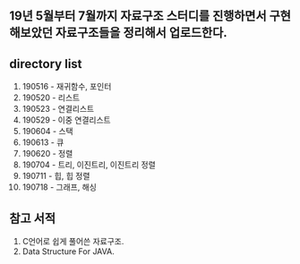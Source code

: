 

19년 5월부터 7월까지 자료구조 스터디를 진행하면서 구현해보았던 자료구조들을 정리해서 업로드한다.
----------------------------


directory list
----------------------------
1. 190516 - 재귀함수, 포인터
2. 190520 - 리스트
3. 190523 - 연결리스트
4. 190529 - 이중 연결리스트
5. 190604 - 스택
6. 190613 - 큐
7. 190620 - 정렬
8. 190704 - 트리, 이진트리, 이진트리 정렬
9. 190711 - 힙, 힙 정렬
10. 190718 - 그래프, 해싱


참고 서적
----------------------------
1. C언어로 쉽게 풀어쓴 자료구조. 
2. Data Structure For JAVA.
